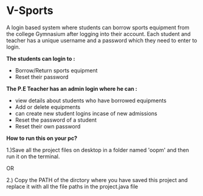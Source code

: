 # V-Sports
A login based system where students can borrow sports equipment from the college Gymnasium after logging into their account.
Each student and teacher has a unique username and a password which they need to enter to login.   

**The students can login to :** 
- Borrow/Return sports equipment 
- Reset their password  

**The P.E Teacher has an admin login where he can  :** 
- view details about students who have borrowed equipments  
- Add or delete equipments 
- can create new student logins incase of new admissions 
- Reset the password of a student  
- Reset their own password

**How to run this on your pc?**

1.)Save all the project files on desktop in a folder named 'oopm' and then run it on the terminal.

OR

2.) Copy the PATH of the dirctory where you have saved this project and replace it with all the file paths in the project.java file 
